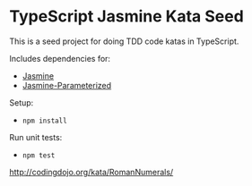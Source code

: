 TypeScript Jasmine Kata Seed
============================

This is a seed project for doing TDD code katas in TypeScript.

Includes dependencies for:
- [Jasmine](https://jasmine.github.io/2.8/introduction)
- [Jasmine-Parameterized](https://github.com/paucls/jasmine-parameterized)

Setup:
   * `npm install`

Run unit tests:
   * `npm test`


http://codingdojo.org/kata/RomanNumerals/